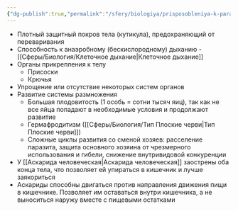 ```yaml
---
{"dg-publish":true,"permalink":"/sfery/biologiya/prisposobleniya-k-parazitizmu/","tags":["Зоология"]}
---
```


- Плотный защитный покров тела (кутикула), предохраняющий от переваривания
- Способность к анаэробному (бескислородному) дыханию - [[Сферы/Биология/Клеточное дыхание\|Клеточное дыхание]]
- Органы прикрепления к телу
	- Присоски
	- Крючья
- Упрощение или отсутствие некоторых систем органов
- Развитие системы размножения
	- Большая плодовитость (1 особь = сотни тысяч яиц), так как не все яйца попадают в необходимые условия и продолжают развитие
	- Гермафродитизм ([[Сферы/Биология/Тип Плоские черви\|Тип Плоские черви]])
	- Сложные циклы развития со сменой хозяев: расселение паразита, защита основного хозяина от чрезмерного использования и гибели, снижение внутривидовой конкуренции
- У [[Аскарида человеческая\|Аскарида человеческая]] заострены оба конца тела, что позволяет ей упираться в кишечник и лучше заякориться
- Аскариды способны двигаться против направления движения пищи в кишечнике. Позволяет им оставаться внутри кишечника, а не выноситься наружу вместе с пищевыми остатками